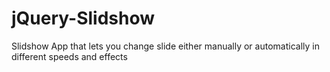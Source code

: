# jQuery-Slidshow
Slidshow App that lets you change slide either manually or automatically in different speeds and effects
